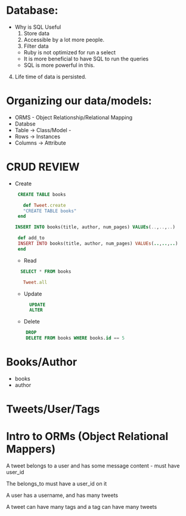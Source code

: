 # Database:
- Why is SQL Useful
  1. Store data
  2. Accessible by a lot more people.
  3. Filter data
  - Ruby is not optimized for run a select
  - It is more beneficial to have SQL to run the queries
  - SQL is more powerful in this.
4. Life time of data is persisted.

# Organizing our data/models:
  - ORMS - Object Relationship/Relational Mapping
  - Databse
  - Table ->  Class/Model - 
  - Rows -> Instances
  - Columns -> Attribute
  
# CRUD REVIEW
- Create
  ```SQL
   CREATE TABLE books
   ```
   ```Ruby
      def Tweet.create
      "CREATE TABLE books"
    end
   ```
   ```SQL
   INSERT INTO books(title, author, num_pages) VALUEs(..,..,..)
   ```
   ```Ruby
    def add_to
    INSERT INTO books(title, author, num_pages) VALUEs(..,..,..)
    end
   ```
  - Read
  ```SQL
    SELECT * FROM books
   ``` 
   ```Ruby
      Tweet.all
   ```
  - Update
    ```SQL
      UPDATE
      ALTER
    ```  
  - Delete
  ```SQL
      DROP
      DELETE FROM books WHERE books.id == 5
  ```
# Books/Author
  - books
  - author

# Tweets/User/Tags

# Intro to ORMs (Object Relational Mappers)

A tweet belongs to a user and has some message content - must have user_id

The belongs_to must have a user_id on it

A user has a username, and has many tweets

A tweet can have many tags and a tag can have many tweets
